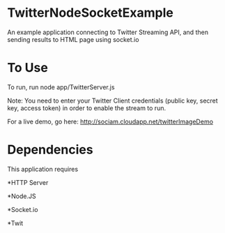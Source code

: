 TwitterNodeSocketExample
========================

An example application connecting to Twitter Streaming API, and then sending results to HTML page using socket.io

To Use
======

To run, run node app/TwitterServer.js

Note: You need to enter your Twitter Client credentials (public key, secret key, access token) in order to enable the stream to run.


For a live demo, go here: http://sociam.cloudapp.net/twitterImageDemo


Dependencies
===========

This application requires

*HTTP Server

*Node.JS 

*Socket.io

*Twit
